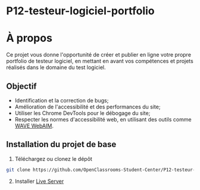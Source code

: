 # P12-testeur-logiciel-portfolio

# À propos 
Ce projet vous donne l'opportunité de créer et publier en ligne votre propre portfolio de testeur logiciel, en mettant en avant vos compétences et projets réalisés dans le domaine du test logiciel.

## Objectif
* Identification et la correction de bugs;
* Amélioration de l'accessibilité et des performances du site;
* Utiliser les Chrome DevTools pour le débogage du site;
* Respecter les normes d'accessibilité web, en utilisant des outils comme [WAVE WebAIM](https://wave.webaim.org/).

## Installation du projet de base
1. Téléchargez ou clonez le dépôt 
```bash
git clone https://github.com/OpenClassrooms-Student-Center/P12-testeur-logiciel-portfolio.git
```

2. Installer 
[Live Server](https://marketplace.visualstudio.com/items?itemName=ritwickdey.LiveServer)





